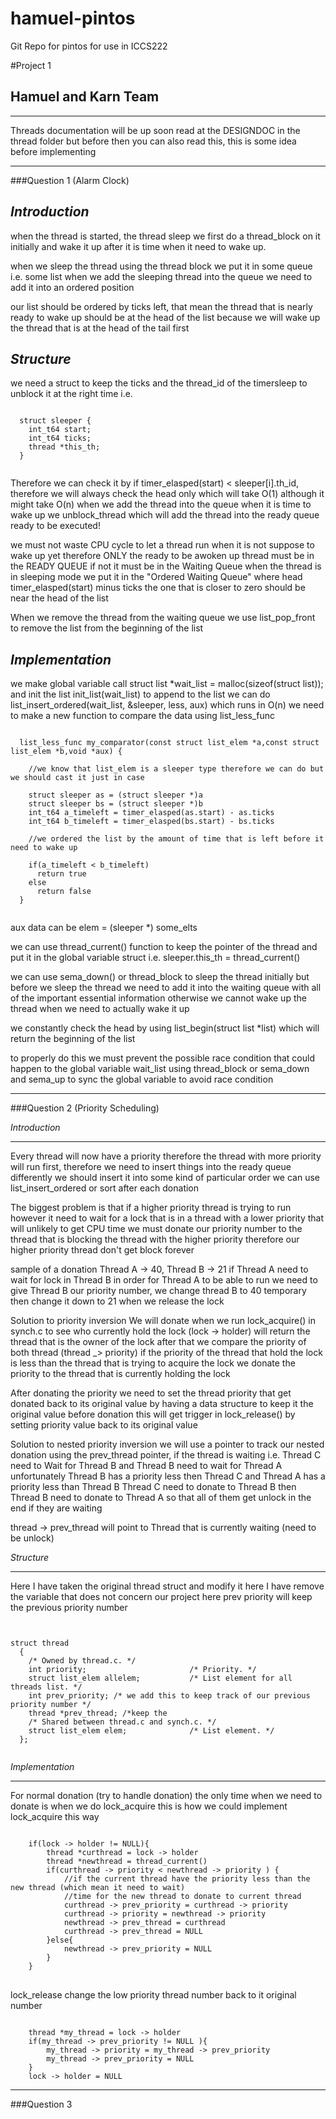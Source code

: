 # hamuel-pintos
Git Repo for pintos for use in ICCS222

#Project 1
## Hamuel and Karn Team
- - -
Threads documentation will be up soon read at the DESIGNDOC in the thread folder but before then you can also 
read this, this is some idea before implementing
- - - 
###Question 1 (Alarm Clock)

  _Introduction_
  ------------------------
   when the thread is started, the thread sleep we first do a thread_block on it initially
  and wake it up after it is time when it need to wake up.

  when we sleep the thread using the thread block we put it in some queue i.e. some list
  when we add the sleeping thread into the queue we need to add it into an ordered position

  our list should be ordered by ticks left, that mean the thread that is nearly ready to wake up 
  should be at the head of the list because we will wake up the thread that is at the head of the
  tail first 
  
  _Structure_
  ------------------------
  we need a struct to keep the ticks and the thread_id of the timersleep to unblock it at the right time
  i.e.
  <pre><code>
  struct sleeper {
    int_t64 start;
    int_t64 ticks;
    thread *this_th;
  }
  </code></pre>

  Therefore we can check it by if timer_elasped(start) < sleeper[i].th_id, therefore we will always 
  check the head only which will take O(1) although it might take O(n) when we add the thread into the queue
  when it is time to wake up we unblock_thread which will add the thread into the ready queue ready to be
  executed!

  we must not waste CPU cycle to let a thread run when it is not suppose to wake up yet therefore ONLY the
  ready to be awoken up thread must be in the READY QUEUE if not it must be in the Waiting Queue when the thread
  is in sleeping mode we put it in the "Ordered Waiting Queue" where head timer_elasped(start) minus ticks the one
  that is closer to zero should be near the head of the list

  When we remove the thread from the waiting queue we use list_pop_front to remove the list from the beginning of
  the list

  _Implementation_
  -------------------------
  we make global variable call struct list *wait_list = malloc(sizeof(struct list)); 
  and init the list init_list(wait_list)
  to append to the list we can do list_insert_ordered(wait_list, &sleeper, less, aux) which runs in O(n)
  we need to make a new function to compare the data using list_less_func
  <pre><code>
  list_less_func my_comparator(const struct list_elem *a,const struct list_elem *b,void *aux) {

    //we know that list_elem is a sleeper type therefore we can do but we should cast it just in case

    struct sleeper as = (struct sleeper *)a
    struct sleeper bs = (struct sleeper *)b
    int_t64 a_timeleft = timer_elasped(as.start) - as.ticks
    int_t64 b_timeleft = timer_elasped(bs.start) - bs.ticks

    //we ordered the list by the amount of time that is left before it need to wake up

    if(a_timeleft < b_timeleft)
      return true
    else
      return false
  }
  </code></pre>

  aux data can be elem = (sleeper *) some_elts
  
  we can use thread_current() function to keep the pointer of the thread and put it in the global variable struct
  i.e. sleeper.this_th = thread_current()

  we can use sema_down() or thread_block to sleep the thread initially but before we sleep the thread we need to 
  add it into the waiting queue with all of the important essential information otherwise we cannot wake up
  the thread when we need to actually wake it up

  we constantly check the head by using list_begin(struct list *list) which will return the beginning of the list

  to properly do this we must prevent the possible race condition that could happen to the global variable wait_list
  using thread_block or sema_down and sema_up to sync the global variable to avoid race condition

---------------------
###Question 2 (Priority Scheduling)

_Introduction_
- - -

Every thread will now have a priority therefore the thread with more priority will run first, therefore we need
to insert things into the ready queue differently we should insert it into some kind of particular order 
we can use list_insert_ordered or sort after each donation

The biggest problem is that if a higher priority thread is trying to run however it need to wait for a lock that is 
in a thread with a lower priority that will unlikely to get CPU time we must donate our priority number to the thread that is
blocking the thread with the higher priority therefore our higher priority thread don't get block forever 

sample of a donation
Thread A -> 40, Thread B -> 21 if Thread A need to wait for lock in Thread B in order for Thread A to be able to run we need
to give Thread B our priority number, we change thread B to 40 temporary then change it down to 21 when we release the lock 

Solution to priority inversion
We will donate when we run lock_acquire() in synch.c to see who currently hold the lock 
(lock -> holder) will return the thread that is the owner of the lock after that we compare the priority of both thread
(thread _> priority) if the priority of the thread that hold the lock is less than the thread that is trying to acquire the lock we donate the priority to the thread that is currently holding the lock 

After donating the priority we need to set the thread priority that get donated back to its original value by having a 
data structure to keep it the original value before donation this will get trigger in lock_release() by setting priority value back to its original value

Solution to nested priority inversion
we will use a pointer to track our nested donation using the prev_thread pointer, if the thread is waiting i.e. Thread C
need to Wait for Thread B and Thread B need to wait for Thread A unfortunately Thread B has a priority less then Thread C and Thread A has a priority less than Thread B Thread C need to donate to Thread B then Thread B need to donate to Thread A so that all of them get unlock in the end if they are waiting

thread -> prev_thread will point to Thread that is currently waiting (need to be unlock) 

_Structure_
- - -

Here I have taken the original thread struct and modify it here I have remove the variable that does not concern our project
here prev priority will keep the previous priority number 

<pre><code>

struct thread
  {
    /* Owned by thread.c. */
    int priority;                       /* Priority. */
    struct list_elem allelem;           /* List element for all threads list. */
    int prev_priority; /* we add this to keep track of our previous priority number */
    thread *prev_thread; /*keep the 
    /* Shared between thread.c and synch.c. */
    struct list_elem elem;              /* List element. */
  };

</code></pre>

_Implementation_
- - -

For normal donation (try to handle donation)
the only time when we need to donate is when we do lock_acquire this is how 
we could implement lock_acquire this way 

<pre><code>
	if(lock -> holder != NULL){
		thread *curthread = lock -> holder
		thread *newthread = thread_current()
		if(curthread -> priority < newthread -> priority ) {
			//if the current thread have the priority less than the new thread (which mean it need to wait)
			//time for the new thread to donate to current thread 
			curthread -> prev_priority = curthread -> priority
			curthread -> priority = newthread -> priority
			newthread -> prev_thread = curthread
			curthread -> prev_thread = NULL
		}else{
			newthread -> prev_priority = NULL
		}
	}
</code>
</pre>

lock_release change the low priority thread number back to it original number

<pre><code>
	thread *my_thread = lock -> holder
	if(my_thread -> prev_priority != NULL ){
		my_thread -> priority = my_thread -> prev_priority
		my_thread -> prev_priority = NULL
	}
	lock -> holder = NULL
</code></pre>


---------------------
###Question 3
